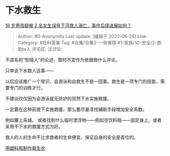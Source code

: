 # 下水救生
[16 岁男孩疑被 2 名女生误导下河救人溺亡，事件后续进展如何？](https://www.zhihu.com/question/538775474/answer/2539665977)

> Author: #0-Anonymity
> Last update: [编辑于 2022-06-28]
> Link:
> Category: #社科答集
> Tag: #合集/合集2-一些推荐 #1-家族/1C-安全/2-救助ta人
> 评论区:
> 泛讨论:

不具名的“知情人”的论述，暂时不宜作为依据做什么评论。

只单说下水救人这事——

以后应该推广一个常识，会游泳和会救生不是一回事。救生是一项专门的技能，需要专门的训练才行。

不建议仅仅因为会游泳就无防护的贸然下水实施救援。

一定要在这种前提下实施救援，那么要尽量寻找辅助手段增加安全系数。

例如腰上系绳， 或者找到什么临时漂浮物——例如空饮料瓶——固定身上，或者采用不下水的救援方式为好。

救人的人的生命不比求救者的生命便宜，保证自身的安全是首位的。

[用塑料瓶制作救生衣](https://www.bilibili.com/video/BV1Cz4y1X73a/?p=1&share_medium=iphone&share_plat=ios&share_session_id=CB6B7D3E-6B3B-42AE-8C6C-9DDE1D178BA5&share_source=COPY&share_tag=s_i&timestamp=1655875244&unique_k=QCy9TcZ)
